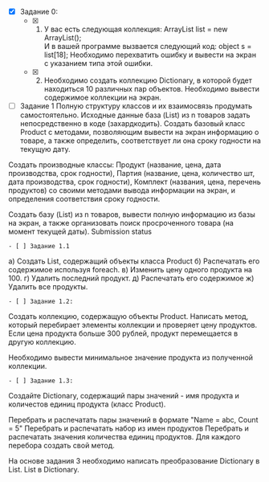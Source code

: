 - [X] Задание 0:
    - [X] 1. У вас есть следующая коллекция: 
ArrayList list = new ArrayList();  
И в вашей программе вызвается следующий код:
object s = list[18];
Необходимо перехватить ошибку и вывести на экран с указанием типа этой ошибки. 

    - [X] 2. Необходимо создать коллекцию Dictionary, в которой будет находиться 10 различных пар объектов. Необходимо вывести содержимое коллекции на экран.

- [ ] Задание 1
Полную структуру классов и их взаимосвязь продумать самостоятельно. Исходные данные база (List) из n товаров задать непосредственно в коде (захардкодить).
Создать базовый класс Product с методами, позволяющим вывести на экран информацию о товаре, а также определить, соответствует ли она сроку годности на текущую дату.

Создать производные классы:
Продукт (название, цена, дата производства, срок годности),
Партия (название, цена, количество шт, дата производства, срок годности), Комплект (названия, цена, перечень продуктов) со своими методами вывода информации на экран, и определения соответствия сроку годности.

Создать базу (List) из n товаров, вывести полную информацию из базы на экран, а также организовать поиск просроченного товара (на момент текущей даты).
Submission status

    - [ ] Задание 1.1
а) Создать List, содержащий объекты класса Product 
б) Распечатать его содержимое используя foreach. 
в) Изменить цену одного продукта на 100. 
г) Удалить последний продукт. 
д) Распечатать его содержимое
ж) Удалить все продукты.

    - [ ] Задание 1.2:
Создать коллекцию, содержащую объекты Product. Написать метод, который перебирает элементы коллекции и проверяет цену продуктов. Если цена продукта больше 300 рублей, продукт перемещается в другую коллекцию.

Необходимо вывести минимальное значение продукта из полученной коллекции.

    - [ ] Задание 1.3:
Создайте Dictionary, содержащий пары значений  - имя продукта и количестов единиц продукта (класс Product).

Перебрать и распечатать пары значений в формате "Name = abc, Count = 5"
Перебрать и распечатать набор из имен продуктов
Перебрать и распечатать значения количества единиц продуктов.
Для каждого перебора создать свой метод.

На основе задания 3 необходимо написать преобразование 
Dictionary в List.
List в Dictionary.